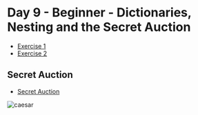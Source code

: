 # Day 9 - Beginner - Dictionaries, Nesting and the Secret Auction

- [Exercise 1](day9_exercise1.py)
- [Exercise 2](day9_exercise2.py)


## Secret Auction
- [Secret Auction](day9_project.py)

![caesar](https://user-images.githubusercontent.com/79122389/156861583-c2ac10dd-aee6-481d-9fa1-97cdaaf3c6d4.jpg)
